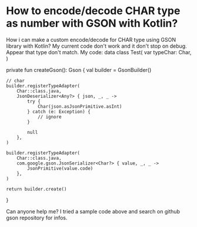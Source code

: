 
# How to encode/decode CHAR type as number with GSON with Kotlin?

How i can make a custom encode/decode for CHAR type using GSON library with Kotlin?
My current code don't work and it don't stop on debug.
Appear that type don't match.
My code:
data class Test(
    var typeChar: Char,
)

private fun createGson(): Gson {
    val builder = GsonBuilder()

    // char
    builder.registerTypeAdapter(
        Char::class.java,
        JsonDeserializer<Any?> { json, _, _ ->
            try {
                Char(json.asJsonPrimitive.asInt)
            } catch (e: Exception) {
                // ignore
            }

            null
        },
    )

    builder.registerTypeAdapter(
        Char::class.java,
        com.google.gson.JsonSerializer<Char?> { value, _, _ ->
            JsonPrimitive(value.code)
        },
    )

    return builder.create()
}

Can anyone help me?
I tried a sample code above and search on github gson repository for infos.

        